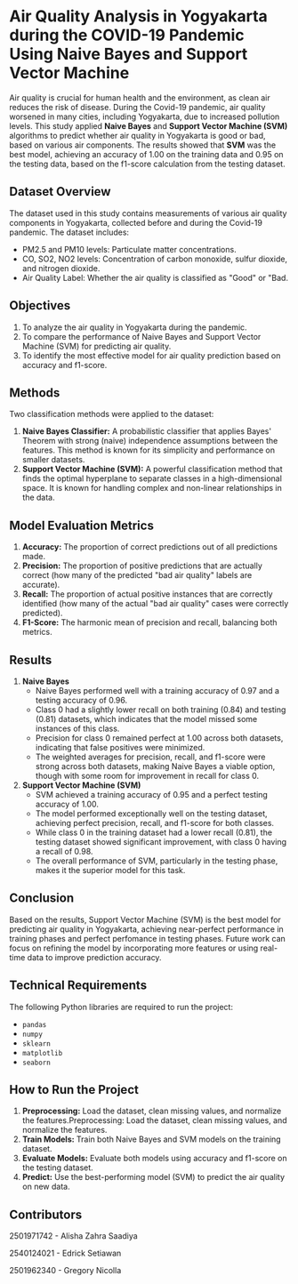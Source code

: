 # Air Quality Analysis in Yogyakarta during the COVID-19 Pandemic Using Naive Bayes and Support Vector Machine
Air quality is crucial for human health and the environment, as clean air reduces the risk of disease. During the Covid-19 pandemic, air quality worsened in many cities, including Yogyakarta, due to increased pollution levels. This study applied **Naive Bayes** and **Support Vector Machine (SVM)** algorithms to predict whether air quality in Yogyakarta is good or bad, based on various air components. The results showed that **SVM** was the best model, achieving an accuracy of 1.00 on the training data and 0.95 on the testing data, based on the f1-score calculation from the testing dataset.

## Dataset Overview
The dataset used in this study contains measurements of various air quality components in Yogyakarta, collected before and during the Covid-19 pandemic. The dataset includes:
- PM2.5 and PM10 levels: Particulate matter concentrations.
- CO, SO2, NO2 levels: Concentration of carbon monoxide, sulfur dioxide, and nitrogen dioxide.
- Air Quality Label: Whether the air quality is classified as "Good" or "Bad.

## Objectives
1. To analyze the air quality in Yogyakarta during the pandemic.
2. To compare the performance of Naive Bayes and Support Vector Machine (SVM) for predicting air quality.
3. To identify the most effective model for air quality prediction based on accuracy and f1-score.

## Methods
Two classification methods were applied to the dataset:
1. **Naive Bayes Classifier:** A probabilistic classifier that applies Bayes' Theorem with strong (naive) independence assumptions between the features. This method is known for its simplicity and performance on smaller datasets.
2. **Support Vector Machine (SVM):** A powerful classification method that finds the optimal hyperplane to separate classes in a high-dimensional space. It is known for handling complex and non-linear relationships in the data.

## Model Evaluation Metrics
1. **Accuracy:** The proportion of correct predictions out of all predictions made.
2. **Precision:** The proportion of positive predictions that are actually correct (how many of the predicted "bad air quality" labels are accurate).
3. **Recall:** The proportion of actual positive instances that are correctly identified (how many of the actual "bad air quality" cases were correctly predicted).
4. **F1-Score:** The harmonic mean of precision and recall, balancing both metrics.

## Results
1. **Naive Bayes**
   - Naive Bayes performed well with a training accuracy of 0.97 and a testing accuracy of 0.96.
   - Class 0 had a slightly lower recall on both training (0.84) and testing (0.81) datasets, which indicates that the model missed some instances of this class.
   - Precision for class 0 remained perfect at 1.00 across both datasets, indicating that false positives were minimized.
   - The weighted averages for precision, recall, and f1-score were strong across both datasets, making Naive Bayes a viable option, though with some room for improvement in recall for class 0.
2. **Support Vector Machine (SVM)**
   - SVM achieved a training accuracy of 0.95 and a perfect testing accuracy of 1.00.
   - The model performed exceptionally well on the testing dataset, achieving perfect precision, recall, and f1-score for both classes.
   - While class 0 in the training dataset had a lower recall (0.81), the testing dataset showed significant improvement, with class 0 having a recall of 0.98.
   - The overall performance of SVM, particularly in the testing phase, makes it the superior model for this task.
     
## Conclusion
Based on the results, Support Vector Machine (SVM) is the best model for predicting air quality in Yogyakarta, achieving near-perfect performance in training phases and perfect perfomance in testing phases. Future work can focus on refining the model by incorporating more features or using real-time data to improve prediction accuracy.

## Technical Requirements
The following Python libraries are required to run the project:

- `pandas `
- `numpy `
- `sklearn `
- `matplotlib`
- `seaborn`

## How to Run the Project
1. **Preprocessing:** Load the dataset, clean missing values, and normalize the features.Preprocessing: Load the dataset, clean missing values, and normalize the features.
2. **Train Models:** Train both Naive Bayes and SVM models on the training dataset.
3. **Evaluate Models:** Evaluate both models using accuracy and f1-score on the testing dataset.
4. **Predict:** Use the best-performing model (SVM) to predict the air quality on new data.

## Contributors
2501971742 - Alisha Zahra Saadiya

2540124021 - Edrick Setiawan

2501962340 - Gregory Nicolla
